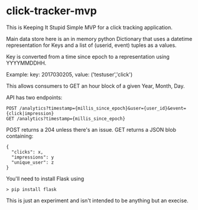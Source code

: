 # click-tracker-mvp
This is Keeping It Stupid Simple MVP for a click tracking application.

Main data store here is an in memory python Dictionary that uses a datetime representation for Keys and a list of (userid, event) tuples as a values.

Key is converted from a time since epoch to a representation using YYYYMMDDHH.

Example:
key: 2017030205, value: ('testuser','click')

This allows consumers to GET an hour block of a given Year, Month, Day.

API has two endpoints:
```
POST /analytics?timestamp={millis_since_epoch}&user={user_id}&event={click|impression}
GET /analytics?timestamp={millis_since_epoch}
```
POST returns a 204 unless there's an issue.
GET returns a JSON blob containing:
```
{
  "clicks": x,
  "impressions": y 
  "unique_user": z
}
```

You'll need to install Flask using
```
> pip install flask
```

This is just an experiment and isn't intended to be anything but an execise.
